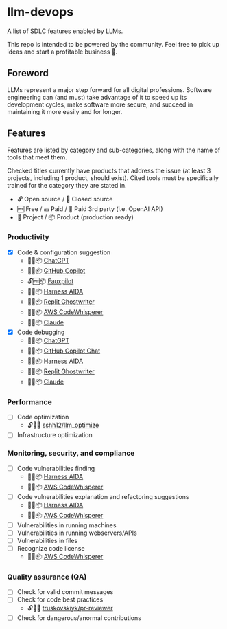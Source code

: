 # llm-devops

A list of SDLC features enabled by LLMs.

This repo is intended to be powered by the community. Feel free to pick up ideas and start a profitable business 🤑.

## Foreword

LLMs represent a major step forward for all digital professions. Software engineering can (and must) take advantage of it to speed up its development cycles, make software more secure, and succeed in maintaining it more easily and for longer.

## Features

Features are listed by category and sub-categories, along with the name of tools that meet them.

Checked titles currently have products that address the issue (at least 3 projects, including 1 product, should exist). Cited tools must be specifically trained for the category they are stated in.

- 🔓 Open source / 🔐 Closed source
- 🆓 Free / 💶 Paid / 💸 Paid 3rd party (i.e. OpenAI API)
- 📄 Project / 📦 Product (production ready)

### Productivity

- [x] Code & configuration suggestion
    - 🔐💶📦 [ChatGPT](https://chat.openai.com/)
    - 🔐💶📦 [GitHub Copilot](https://github.com/features/copilot)
    - 🔓🆓📦 [Fauxpilot](https://github.com/fauxpilot/fauxpilot)
    - 🔐💶📦 [Harness AIDA](https://www.harness.io/products/aida)
    - 🔐💶📦 [Replit Ghostwriter](https://replit.com/site/ghostwriter)
    - 🔐💶📦 [AWS CodeWhisperer](https://aws.amazon.com/codewhisperer)
    - 🔐🆓📦 [Claude](https://claude.ai/)
- [x] Code debugging
    - 🔐💶📦 [ChatGPT](https://chat.openai.com/)
    - 🔐💶📦 [GitHub Copilot Chat](https://github.com/features/copilot)
    - 🔐💶📦 [Harness AIDA](https://www.harness.io/products/aida)
    - 🔐💶📦 [Replit Ghostwriter](https://replit.com/site/ghostwriter)
    - 🔐🆓📦 [Claude](https://claude.ai/)
     
### Performance

- [ ] Code optimization
    - 🔓💸📄 [sshh12/llm_optimize](https://github.com/sshh12/llm_optimize)
- [ ] Infrastructure optimization

### Monitoring, security, and compliance

- [ ] Code vulnerabilities finding
    - 🔐💶📦 [Harness AIDA](https://www.harness.io/products/aida)
    - 🔐💶📦 [AWS CodeWhisperer](https://aws.amazon.com/codewhisperer/)
- [ ] Code vulnerabilities explanation and refactoring suggestions
    - 🔐💶📦 [Harness AIDA](https://www.harness.io/products/aida)
    - 🔐💶📦 [AWS CodeWhisperer](https://aws.amazon.com/codewhisperer/)
- [ ] Vulnerabilities in running machines
- [ ] Vulnerabilities in running webservers/APIs
- [ ] Vulnerabilities in files
- [ ] Recognize code license
    - 🔐💶📦 [AWS CodeWhisperer](https://aws.amazon.com/codewhisperer/)

### Quality assurance (QA)

- [ ] Check for valid commit messages
- [ ] Check for code best practices
    - 🔓💸📄 [truskovskiyk/pr-reviewer](https://github.com/truskovskiyk/pr-reviewer)
- [ ] Check for dangerous/anormal contributions 
